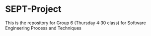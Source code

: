 # SEPT-Project

This is the repository for Group 6 (Thursday 4:30 class) for Software Engineering Process and Techniques
